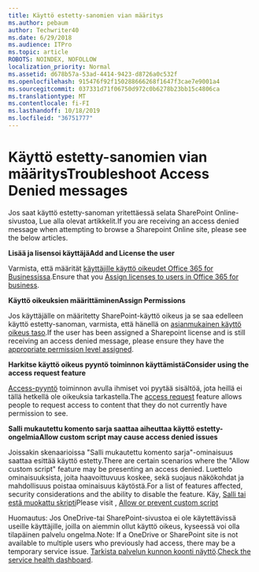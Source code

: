 ```yaml
---
title: Käyttö estetty-sanomien vian määritys
ms.author: pebaum
author: Techwriter40
ms.date: 6/29/2018
ms.audience: ITPro
ms.topic: article
ROBOTS: NOINDEX, NOFOLLOW
localization_priority: Normal
ms.assetid: d678b57a-53ad-4414-9423-d8726a0c532f
ms.openlocfilehash: 915476f92f150288666268f1647f3cae7e9001a4
ms.sourcegitcommit: 037331d71f06750d972c0b6278b23bb15c4806ca
ms.translationtype: MT
ms.contentlocale: fi-FI
ms.lasthandoff: 10/18/2019
ms.locfileid: "36751777"
---
```

# <a name="troubleshoot-access-denied-messages"></a><span data-ttu-id="7141e-102">Käyttö estetty-sanomien vian määritys</span><span class="sxs-lookup"><span data-stu-id="7141e-102">Troubleshoot Access Denied messages</span></span>

<span data-ttu-id="7141e-103">Jos saat käyttö estetty-sanoman yritettäessä selata SharePoint Online-sivustoa, Lue alla olevat artikkelit.</span><span class="sxs-lookup"><span data-stu-id="7141e-103">If you are receiving an access denied message when attempting to browse a Sharepoint Online site, please see the below articles.</span></span>

<span data-ttu-id="7141e-104">**Lisää ja lisensoi käyttäjä**</span><span class="sxs-lookup"><span data-stu-id="7141e-104">**Add and License the user**</span></span>

<span data-ttu-id="7141e-105">Varmista, että määrität [käyttäjille käyttö oikeudet Office 365 for Businessissa](https://docs.microsoft.com/office365/admin/subscriptions-and-billing/assign-licenses-to-users?view=o365-worldwide&amp;tabs=One).</span><span class="sxs-lookup"><span data-stu-id="7141e-105">Ensure that you [Assign licenses to users in Office 365 for business](https://docs.microsoft.com/office365/admin/subscriptions-and-billing/assign-licenses-to-users?view=o365-worldwide&amp;tabs=One).</span></span>

<span data-ttu-id="7141e-106">**Käyttö oikeuksien määrittäminen**</span><span class="sxs-lookup"><span data-stu-id="7141e-106">**Assign Permissions**</span></span>

<span data-ttu-id="7141e-107">Jos käyttäjälle on määritetty SharePoint-käyttö oikeus ja se saa edelleen käyttö estetty-sanoman, varmista, että hänellä on [asianmukainen käyttö oikeus taso](https://docs.microsoft.com/sharepoint/understanding-permission-levels).</span><span class="sxs-lookup"><span data-stu-id="7141e-107">If the user has been assigned a Sharepoint license and is still receiving an access denied message, please ensure they have the [appropriate permission level assigned](https://docs.microsoft.com/sharepoint/understanding-permission-levels).</span></span>

<span data-ttu-id="7141e-108">**Harkitse käyttö oikeus pyyntö toiminnon käyttämistä**</span><span class="sxs-lookup"><span data-stu-id="7141e-108">**Consider using the access request feature**</span></span>

<span data-ttu-id="7141e-109">[Access-pyyntö](https://support.office.com/article/Set-up-and-manage-access-requests-94B26E0B-2822-49D4-929A-8455698654B3) toiminnon avulla ihmiset voi pyytää sisältöä, jota heillä ei tällä hetkellä ole oikeuksia tarkastella.</span><span class="sxs-lookup"><span data-stu-id="7141e-109">The [access request](https://support.office.com/article/Set-up-and-manage-access-requests-94B26E0B-2822-49D4-929A-8455698654B3) feature allows people to request access to content that they do not currently have permission to see.</span></span> 

<span data-ttu-id="7141e-110">**Salli mukautettu komento sarja saattaa aiheuttaa käyttö estetty-ongelmia**</span><span class="sxs-lookup"><span data-stu-id="7141e-110">**Allow custom script may cause access denied issues**</span></span>

<span data-ttu-id="7141e-111">Joissakin skenaarioissa "Salli mukautettu komento sarja"-ominaisuus saattaa esittää käyttö estetty.</span><span class="sxs-lookup"><span data-stu-id="7141e-111">There are certain scenarios where the "Allow custom script" feature may be presenting an access denied.</span></span> <span data-ttu-id="7141e-112">Luettelo ominaisuuksista, joita haavoittuvuus koskee, sekä suojaus näkökohdat ja mahdollisuus poistaa ominaisuus käytöstä.</span><span class="sxs-lookup"><span data-stu-id="7141e-112">For a list of features affected, security considerations and the ability to disable the feature.</span></span> <span data-ttu-id="7141e-113">Käy, [Salli tai estä muokattu skripti](https://docs.microsoft.com/sharepoint/allow-or-prevent-custom-script)</span><span class="sxs-lookup"><span data-stu-id="7141e-113">Please visit , [Allow or prevent custom script](https://docs.microsoft.com/sharepoint/allow-or-prevent-custom-script)</span></span>

<span data-ttu-id="7141e-114">Huomautus: Jos OneDrive-tai SharePoint-sivustoa ei ole käytettävissä useille käyttäjille, joilla on aiemmin ollut käyttö oikeus, kyseessä voi olla tilapäinen palvelu ongelma.</span><span class="sxs-lookup"><span data-stu-id="7141e-114">Note: If a OneDrive or SharePoint site is not available to multiple users who previously had access, there may be a temporary service issue.</span></span> <span data-ttu-id="7141e-115">[Tarkista palvelun kunnon koonti näyttö](https://portal.office.com/adminportal/home#/servicehealth).</span><span class="sxs-lookup"><span data-stu-id="7141e-115">[Check the service health dashboard](https://portal.office.com/adminportal/home#/servicehealth).</span></span>


  

